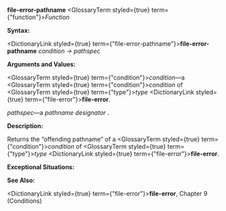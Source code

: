 **file-error-pathname** <GlossaryTerm styled={true} term={"function"}><i>Function</i></GlossaryTerm> 



**Syntax:** 



<DictionaryLink styled={true} term={"file-error-pathname"}><b>file-error-pathname</b></DictionaryLink> *condition → pathspec* 



**Arguments and Values:** 



<GlossaryTerm styled={true} term={"condition"}><i>condition</i></GlossaryTerm>—a <GlossaryTerm styled={true} term={"condition"}><i>condition</i></GlossaryTerm> of <GlossaryTerm styled={true} term={"type"}><i>type</i></GlossaryTerm> <DictionaryLink styled={true} term={"file-error"}><b>file-error</b></DictionaryLink>. 



*pathspec*—a *pathname designator* . 



**Description:** 



Returns the “offending pathname” of a <GlossaryTerm styled={true} term={"condition"}><i>condition</i></GlossaryTerm> of <GlossaryTerm styled={true} term={"type"}><i>type</i></GlossaryTerm> <DictionaryLink styled={true} term={"file-error"}><b>file-error</b></DictionaryLink>. 



**Exceptional Situations:** 



**See Also:** 



<DictionaryLink styled={true} term={"file-error"}><b>file-error</b></DictionaryLink>, Chapter 9 (Conditions) 







 



 





